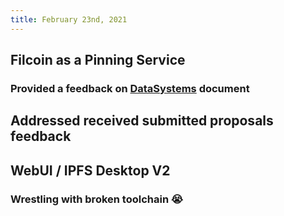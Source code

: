 ```yaml
---
title: February 23nd, 2021
---
```




## Filcoin as a Pinning Service

### Provided a feedback on [DataSystems](https://www.notion.so/DataSystems-3cc5d1b1eba041ac85547da506700686?d=aff335b7-fbd8-4400-bf4d-2cac9fda4a29#54cff5ef7ae340e99ccf3c17ebe7f482) document

## Addressed received submitted proposals feedback

## WebUI / IPFS Desktop V2

### Wrestling with broken toolchain 😭


